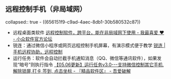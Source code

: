 ## 远程控制手机（非局域网）
collapsed:: true
	- ((656151f9-c9ad-4aec-8db1-30b580532c87))
- 远程桌面类软件 [远程控制软件，跨平台，能在非局域网下使用 - 我最喜爱 ❤️ - 小众软件官方论坛](https://meta.appinn.net/t/topic/40576/10)
- 锐连：通过微信小程序或网页远程控制手机屏幕，有演示模式便于教学 [锐连 | 手机远程协助，远程控制](https://remobax.top/)
- 运行任务：软件会自动拦截手机通知消息（QQ、微信等通讯软件），如果发现“暗号”则执行指令 [【05.06更新】运行任务v3.0---支持微信控制其它手机,解除锁屏,打卡,签到, 点击坐标 - 『精品软件区』 - 吾爱破解 ](https://www.52pojie.cn/thread-1757162-1-1.html)